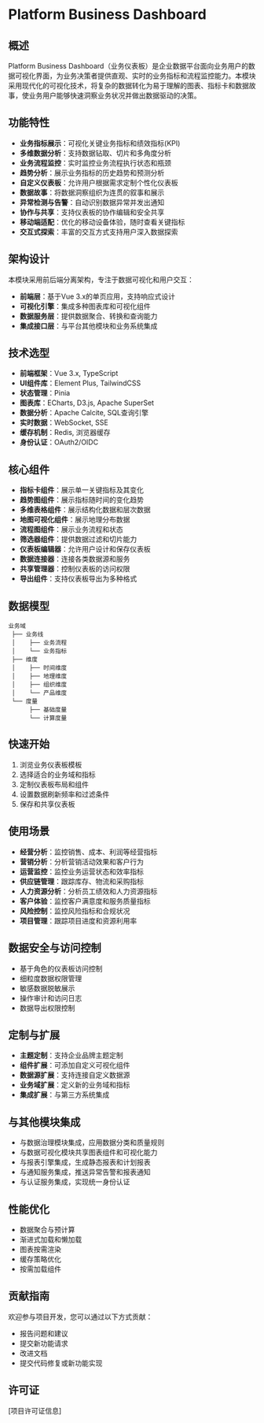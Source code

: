 # Platform Business Dashboard

## 概述
Platform Business Dashboard（业务仪表板）是企业数据平台面向业务用户的数据可视化界面，为业务决策者提供直观、实时的业务指标和流程监控能力。本模块采用现代化的可视化技术，将复杂的数据转化为易于理解的图表、指标卡和数据故事，使业务用户能够快速洞察业务状况并做出数据驱动的决策。

## 功能特性
- **业务指标展示**：可视化关键业务指标和绩效指标(KPI)
- **多维数据分析**：支持数据钻取、切片和多角度分析
- **业务流程监控**：实时监控业务流程执行状态和瓶颈
- **趋势分析**：展示业务指标的历史趋势和预测分析
- **自定义仪表板**：允许用户根据需求定制个性化仪表板
- **数据故事**：将数据洞察组织为连贯的叙事和展示
- **异常检测与告警**：自动识别数据异常并发出通知
- **协作与共享**：支持仪表板的协作编辑和安全共享
- **移动端适配**：优化的移动设备体验，随时查看关键指标
- **交互式探索**：丰富的交互方式支持用户深入数据探索

## 架构设计
本模块采用前后端分离架构，专注于数据可视化和用户交互：
- **前端层**：基于Vue 3.x的单页应用，支持响应式设计
- **可视化引擎**：集成多种图表库和可视化组件
- **数据服务层**：提供数据聚合、转换和查询能力
- **集成接口层**：与平台其他模块和业务系统集成

## 技术选型
- **前端框架**：Vue 3.x, TypeScript
- **UI组件库**：Element Plus, TailwindCSS
- **状态管理**：Pinia
- **图表库**：ECharts, D3.js, Apache SuperSet
- **数据分析**：Apache Calcite, SQL查询引擎
- **实时数据**：WebSocket, SSE
- **缓存机制**：Redis, 浏览器缓存
- **身份认证**：OAuth2/OIDC

## 核心组件
- **指标卡组件**：展示单一关键指标及其变化
- **趋势图组件**：展示指标随时间的变化趋势
- **多维表格组件**：展示结构化数据和层次数据
- **地图可视化组件**：展示地理分布数据
- **流程图组件**：展示业务流程和状态
- **筛选器组件**：提供数据过滤和切片能力
- **仪表板编辑器**：允许用户设计和保存仪表板
- **数据连接器**：连接各类数据源和服务
- **共享管理器**：控制仪表板的访问权限
- **导出组件**：支持仪表板导出为多种格式

## 数据模型
```
业务域
 ├── 业务线
 │    ├── 业务流程
 │    └── 业务指标
 ├── 维度
 │    ├── 时间维度
 │    ├── 地理维度
 │    ├── 组织维度
 │    └── 产品维度
 └── 度量
      ├── 基础度量
      └── 计算度量
```

## 快速开始
1. 浏览业务仪表板模板
2. 选择适合的业务域和指标
3. 定制仪表板布局和组件
4. 设置数据刷新频率和过滤条件
5. 保存和共享仪表板

## 使用场景
- **经营分析**：监控销售、成本、利润等经营指标
- **营销分析**：分析营销活动效果和客户行为
- **运营监控**：监控业务运营状态和效率指标
- **供应链管理**：跟踪库存、物流和采购指标
- **人力资源分析**：分析员工绩效和人力资源指标
- **客户体验**：监控客户满意度和服务质量指标
- **风险控制**：监控风险指标和合规状况
- **项目管理**：跟踪项目进度和资源利用率

## 数据安全与访问控制
- 基于角色的仪表板访问控制
- 细粒度数据权限管理
- 敏感数据脱敏展示
- 操作审计和访问日志
- 数据导出权限控制

## 定制与扩展
- **主题定制**：支持企业品牌主题定制
- **组件扩展**：可添加自定义可视化组件
- **数据源扩展**：支持连接自定义数据源
- **业务域扩展**：定义新的业务域和指标
- **集成扩展**：与第三方系统集成

## 与其他模块集成
- 与数据治理模块集成，应用数据分类和质量规则
- 与数据可视化模块共享图表组件和可视化能力
- 与报表引擎集成，生成静态报表和计划报表
- 与通知服务集成，推送异常告警和报表通知
- 与认证服务集成，实现统一身份认证

## 性能优化
- 数据聚合与预计算
- 渐进式加载和懒加载
- 图表按需渲染
- 缓存策略优化
- 按需加载组件

## 贡献指南
欢迎参与项目开发，您可以通过以下方式贡献：
- 报告问题和建议
- 提交新功能请求
- 改进文档
- 提交代码修复或新功能实现

## 许可证
[项目许可证信息]
